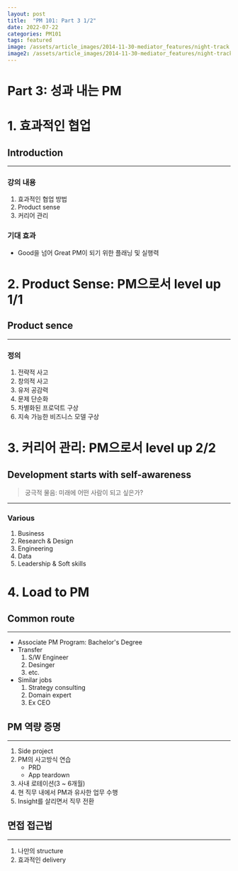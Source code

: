 ```yaml
---
layout: post
title:  "PM 101: Part 3 1/2"
date: 2022-07-22
categories: PM101
tags: featured
image: /assets/article_images/2014-11-30-mediator_features/night-track.JPG
image2: /assets/article_images/2014-11-30-mediator_features/night-track-mobile.JPG
---
```


# Part 3: 성과 내는 PM

# 1. 효과적인 협업

## Introduction
---
### 강의 내용
1. 효과적인 협업 방법
1. Product sense
1. 커리어 관리

### 기대 효과
* Good을 넘어 Great PM이 되기 위한 플래닝 및 실행력

# 2. Product Sense: PM으로서 level up 1/1

## Product sence
---
### 정의
1. 전략적 사고
1. 창의적 사고
1. 유저 공감력
1. 문제 단순화
1. 차별화된 프로덕트 구상
1. 지속 가능한 비즈니스 모델 구상

# 3. 커리어 관리:  PM으로서 level up 2/2

## Development starts with self-awareness
>궁극적 물음: 미래에 어떤 사람이 되고 싶은가?

---
### Various
1. Business
1. Research & Design
1. Engineering
1. Data
1. Leadership & Soft skills

# 4. Load to PM

## Common route
---
* Associate PM Program: Bachelor's Degree
* Transfer
    1. S/W Engineer
    1. Desinger
    1. etc.
* Similar jobs
    1. Strategy consulting
    1. Domain expert
    1. Ex CEO

## PM 역량 증명
---
1. Side project
1. PM의 사고방식 연습
    * PRD
    * App teardown
1. 사내 로테이션(3 ~ 6개월)
1. 현 직무 내에서 PM과 유사한 업무 수행
1. Insight를 살리면서 직무 전환

## 면접 접근법
---
1. 나만의 structure
1. 효과적인 delivery